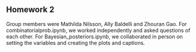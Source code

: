 ## Homework 2
Group members were Mathilda Nilsson, Ally Baldelli and Zhouran Gao. For combinatorialprob.ipynb, we worked independently and asked questions of each other. 
For Bayesian_posteriors.ipynb, we collaborated in person on setting the variables and creating the plots and captions. 
